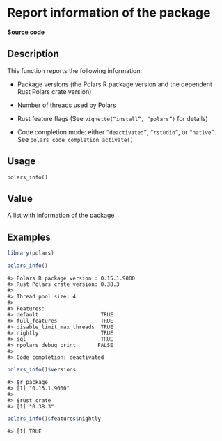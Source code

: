 

# Report information of the package

[**Source code**](https://github.com/pola-rs/r-polars/tree/main/R/polars_info.R#L17)

## Description

This function reports the following information:

<ul>
<li>

Package versions (the Polars R package version and the dependent Rust
Polars crate version)

</li>
<li>

Number of threads used by Polars

</li>
<li>

Rust feature flags (See <code>vignette(“install”, “polars”)</code> for
details)

</li>
<li>

Code completion mode: either <code>“deactivated”</code>,
<code>“rstudio”</code>, or <code>“native”</code>. See
<code>polars_code_completion_activate()</code>.

</li>
</ul>

## Usage

<pre><code class='language-R'>polars_info()
</code></pre>

## Value

A list with information of the package

## Examples

``` r
library(polars)

polars_info()
```

    #> Polars R package version : 0.15.1.9000
    #> Rust Polars crate version: 0.38.3
    #> 
    #> Thread pool size: 4 
    #> 
    #> Features:                               
    #> default                    TRUE
    #> full_features              TRUE
    #> disable_limit_max_threads  TRUE
    #> nightly                    TRUE
    #> sql                        TRUE
    #> rpolars_debug_print       FALSE
    #> 
    #> Code completion: deactivated

``` r
polars_info()$versions
```

    #> $r_package
    #> [1] "0.15.1.9000"
    #> 
    #> $rust_crate
    #> [1] "0.38.3"

``` r
polars_info()$features$nightly
```

    #> [1] TRUE
